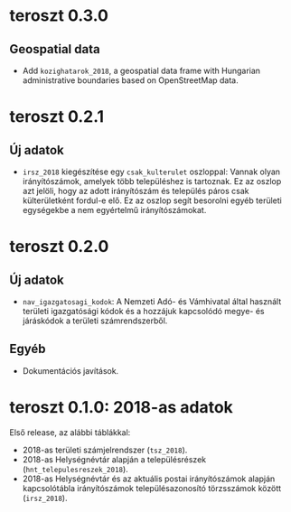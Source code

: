 # teroszt 0.3.0

## Geospatial data

- Add `kozighatarok_2018`, a geospatial data frame with Hungarian administrative boundaries based on OpenStreetMap data.

# teroszt 0.2.1

## Új adatok

* `irsz_2018` kiegészítése egy `csak_kulterulet` oszloppal: Vannak olyan irányítószámok, amelyek több településhez is tartoznak.   Ez az oszlop azt jelöli, hogy az adott irányítószám és település páros csak külterületként fordul-e elő.  Ez az oszlop segít besorolni egyéb területi egységekbe a nem egyértelmű irányítószámokat.


# teroszt 0.2.0

## Új adatok

* `nav_igazgatosagi_kodok`: A Nemzeti Adó- és Vámhivatal által használt területi igazgatósági kódok és a hozzájuk kapcsolódó megye- és járáskódok a területi számrendszerből.

## Egyéb

- Dokumentációs javítások.



# teroszt 0.1.0: 2018-as adatok

Első release, az alábbi táblákkal:

* 2018-as területi számjelrendszer (`tsz_2018`).
* 2018-as Helységnévtár alapján a településrészek (`hnt_telepulesreszek_2018`).
* 2018-as Helységnévtár és az aktuális postai irányítószámok alapján kapcsolótábla irányítószámok településazonosító törzsszámok között (`irsz_2018`).
